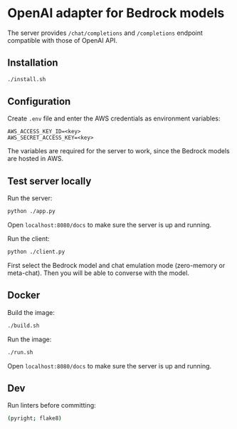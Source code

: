 # OpenAI adapter for Bedrock models

The server provides `/chat/completions` and `/completions` endpoint compatible with those of OpenAI API.

## Installation

```sh
./install.sh
```

## Configuration

Create `.env` file and enter the AWS credentials as environment variables:

```
AWS_ACCESS_KEY_ID=<key>
AWS_SECRET_ACCESS_KEY=<key>
```

The variables are required for the server to work, since the Bedrock models are hosted in AWS.

## Test server locally

Run the server:

```sh
python ./app.py
```

Open `localhost:8080/docs` to make sure the server is up and running.

Run the client:

```sh
python ./client.py
```

First select the Bedrock model and chat emulation mode (zero-memory or meta-chat).
Then you will be able to converse with the model.

## Docker

Build the image:

```sh
./build.sh
```

Run the image:

```sh
./run.sh
```

Open `localhost:8080/docs` to make sure the server is up and running.

## Dev

Run linters before committing:

```sh
(pyright; flake8)
```
